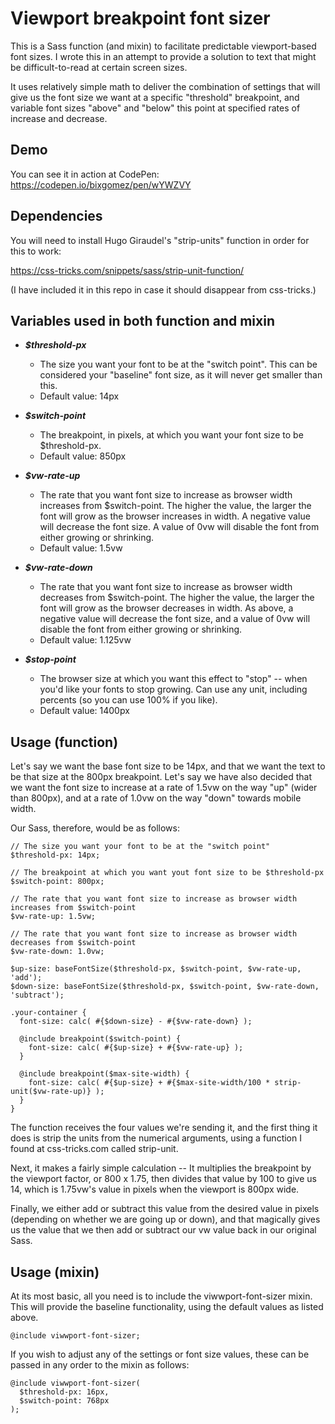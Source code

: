 # Viewport breakpoint font sizer
This is a Sass function (and mixin) to facilitate predictable viewport-based font sizes.  I wrote this in an attempt to provide a solution to text that might be difficult-to-read at certain screen sizes.

It uses relatively simple math to deliver the combination of settings that will give us the font size we want at a specific "threshold" breakpoint, and variable font sizes "above" and "below" this point at specified rates of increase and decrease.

## Demo
You can see it in action at CodePen: https://codepen.io/bixgomez/pen/wYWZVY

## Dependencies
You will need to install Hugo Giraudel's "strip-units" function in order for this to work:

https://css-tricks.com/snippets/sass/strip-unit-function/

(I have included it in this repo in case it should disappear from css-tricks.)

## Variables used in both function and mixin

* ***$threshold-px***
  * The size you want your font to be at the "switch point". This can be considered your "baseline" font size, as it will never get smaller than this.
  * Default value: 14px
  
* ***$switch-point***
  * The breakpoint, in pixels, at which you want your font size to be $threshold-px.
  * Default value: 850px
* ***$vw-rate-up***
  * The rate that you want font size to increase as browser width increases from $switch-point. The higher the value, the larger the font will grow as the browser increases in width. A negative value will decrease the font size. A value of 0vw will disable the font from either growing or shrinking.
  * Default value: 1.5vw
* ***$vw-rate-down***
  * The rate that you want font size to increase as browser width decreases from $switch-point. The higher the value, the larger the font will grow as the browser decreases in width. As above, a negative value will decrease the font size, and a value of 0vw will disable the font from either growing or shrinking.
  * Default value: 1.125vw
* ***$stop-point***
  * The browser size at which you want this effect to "stop" -- when you'd like your fonts to stop growing. Can use any unit, including percents (so you can use 100% if you like).
  * Default value: 1400px

## Usage (function)
Let's say we want the base font size to be 14px, and that we want the text to be that size at the 800px breakpoint.  Let's say we have also decided that we want the font size to increase at a rate of 1.5vw on the way "up" (wider than 800px), and at a rate of 1.0vw on the way "down" towards mobile width.

Our Sass, therefore, would be as follows:

```
// The size you want your font to be at the "switch point"
$threshold-px: 14px;

// The breakpoint at which you want yout font size to be $threshold-px
$switch-point: 800px;

// The rate that you want font size to increase as browser width increases from $switch-point
$vw-rate-up: 1.5vw;

// The rate that you want font size to increase as browser width decreases from $switch-point
$vw-rate-down: 1.0vw;

$up-size: baseFontSize($threshold-px, $switch-point, $vw-rate-up, 'add');
$down-size: baseFontSize($threshold-px, $switch-point, $vw-rate-down, 'subtract');

.your-container {
  font-size: calc( #{$down-size} - #{$vw-rate-down} );

  @include breakpoint($switch-point) {
    font-size: calc( #{$up-size} + #{$vw-rate-up} );
  }

  @include breakpoint($max-site-width) {
    font-size: calc( #{$up-size} + #{$max-site-width/100 * strip-unit($vw-rate-up)} );
  }
}
```

The function receives the four values we're sending it, and the first thing it does is strip the units from the numerical arguments, using a function I found at css-tricks.com called strip-unit.

Next, it makes a fairly simple calculation -- It multiplies the breakpoint by the viewport factor, or 800 x 1.75, then divides that value by 100 to give us 14, which is 1.75vw's value in pixels when the viewport is 800px wide.

Finally, we either add or subtract this value from the desired value in pixels (depending on whether we are going up or down), and that magically gives us the value that we then add or subtract our vw value back in our original Sass.

## Usage (mixin)

At its most basic, all you need is to include the viwwport-font-sizer mixin. This will provide the baseline functionality, using the default values as listed above.

```
@include viwwport-font-sizer;
```

If you wish to adjust any of the settings or font size values, these can be passed in any order to the mixin as follows:

```
@include viwwport-font-sizer(
  $threshold-px: 16px,
  $switch-point: 768px
);
```
